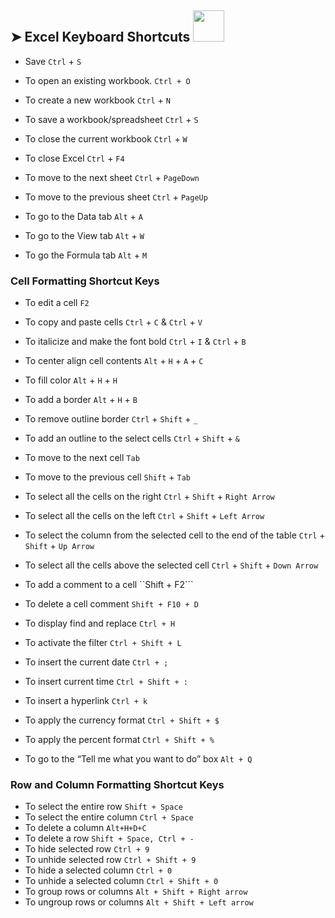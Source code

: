 ## ➤ Excel Keyboard Shortcuts   <img src="https://media.giphy.com/media/WUlplcMpOCEmTGBtBW/giphy.gif" width="50">
* Save  ```Ctrl``` + ```S```

* To open an existing workbook. `Ctrl + O`
* To create a new workbook ```Ctrl``` + ```N```
* To save a workbook/spreadsheet ```Ctrl``` + ```S```
* To close the current workbook ```Ctrl``` + ```W```
* To close Excel ```Ctrl``` + ```F4```
* To move to the next sheet ```Ctrl``` + ```PageDown```
* To move to the previous sheet ```Ctrl``` + ```PageUp```
* To go to the Data tab ```Alt``` + ```A```
* To go to the View tab ```Alt``` + ```W```
* To go the Formula tab ```Alt``` + ```M```

### Cell Formatting Shortcut Keys

* To edit a cell ```F2```
* To copy and paste cells ```Ctrl``` + ```C``` & ```Ctrl``` + ```V```
* To italicize and make the font bold ```Ctrl``` + ```I``` & ```Ctrl``` + ```B```
* To center align cell contents ```Alt``` + ```H``` + ```A``` + ```C```
* To fill color ```Alt``` + ```H``` + ```H```
* To add a border ```Alt``` + ```H``` + ```B```
* To remove outline border ```Ctrl``` + ```Shift``` + ```_```
* To add an outline to the select cells ```Ctrl``` + ```Shift``` + ```&```
* To move to the next cell ```Tab```
* To move to the previous cell ```Shift``` + ```Tab```
* To select all the cells on the right ```Ctrl``` + ```Shift``` + ```Right Arrow```
* To select all the cells on the left ```Ctrl``` + ```Shift``` + ```Left Arrow```
* To select the column from the selected cell to the end of the table ```Ctrl``` + ```Shift``` + ```Up Arrow```
* To select all the cells above the selected cell ```Ctrl``` + ```Shift``` + ```Down Arrow```

* To add a comment to a cell ``Shift + F2```
* To delete a cell comment ``Shift + F10 + D``
* To display find and replace ``Ctrl + H``
* To activate the filter ``Ctrl + Shift + L``
* To insert the current date ``Ctrl + ;``
* To insert current time ``Ctrl + Shift + :``
* To insert a hyperlink ``Ctrl + k``
* To apply the currency format ``Ctrl + Shift + $``
* To apply the percent format ``Ctrl + Shift + %``
* To go to the “Tell me what you want to do” box ``Alt + Q``

### Row and Column Formatting Shortcut Keys

* To select the entire row ``Shift + Space``
* To select the entire column ``Ctrl + Space``
* To delete a column ``Alt+H+D+C``
* To delete a row ``Shift + Space, Ctrl + - ``
* To hide selected row ``Ctrl + 9``
* To unhide selected row ``Ctrl + Shift + 9``
* To hide a selected column ``Ctrl + 0``
* To unhide a selected column ``Ctrl + Shift + 0``
* To group rows or columns ``Alt + Shift + Right arrow``
* To ungroup rows or columns ``Alt + Shift + Left arrow``

